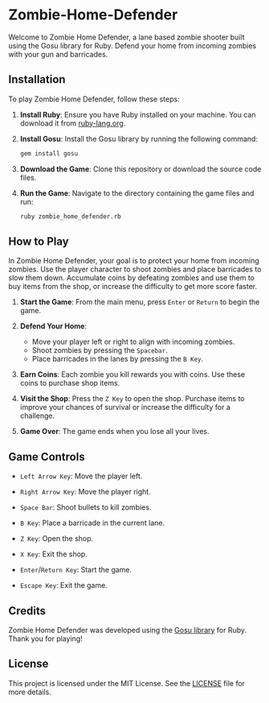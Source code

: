 # Zombie-Home-Defender
Welcome to Zombie Home Defender, a lane based zombie shooter built using the Gosu library for Ruby. Defend your home from incoming zombies with your gun and barricades.

## Installation

To play Zombie Home Defender, follow these steps:

1. **Install Ruby**: Ensure you have Ruby installed on your machine. You can download it from [ruby-lang.org](https://www.ruby-lang.org/en/downloads/).

2. **Install Gosu**: Install the Gosu library by running the following command:
   ```sh
   gem install gosu

3. **Download the Game**: Clone this repository or download the source code files.

4. **Run the Game**: Navigate to the directory containing the game files and run:
   ```sh
   ruby zombie_home_defender.rb

## How to Play

In Zombie Home Defender, your goal is to protect your home from incoming zombies. Use the player character to shoot zombies and place barricades to slow them down. Accumulate coins by defeating zombies and use them to buy items from the shop, or increase the difficulty to get more score faster.

1. **Start the Game**: From the main menu, press `Enter` or `Return` to begin the game.

2. **Defend Your Home**:
   - Move your player left or right to align with incoming zombies.
   - Shoot zombies by pressing the `Spacebar`.
   - Place barricades in the lanes by pressing the `B Key`.

3. **Earn Coins**: Each zombie you kill rewards you with coins. Use these coins to purchase shop items.

4. **Visit the Shop**: Press the `Z Key` to open the shop. Purchase items to improve your chances of survival or increase the difficulty for a challenge.

5. **Game Over**: The game ends when you lose all your lives.

## Game Controls

- `Left Arrow Key`: Move the player left.
- `Right Arrow Key`: Move the player right.

- `Space Bar`: Shoot bullets to kill zombies.

- `B Key`: Place a barricade in the current lane.

- `Z Key`: Open the shop.

- `X Key`: Exit the shop.

- `Enter`/`Return Key`: Start the game.

- `Escape Key`: Exit the game.

## Credits

Zombie Home Defender was developed using the [Gosu library](https://www.libgosu.org/index.html) for Ruby. Thank you for playing!

## License

This project is licensed under the MIT License. See the [LICENSE](LICENSE) file for more details.
